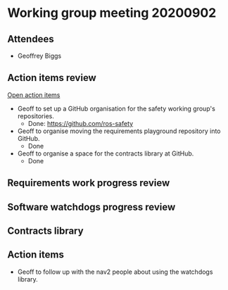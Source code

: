 # Working group meeting 20200902

## Attendees

- Geoffrey Biggs


## Action items review

[Open action items](https://github.com/ros2/safety_working_group/issues)

- Geoff to set up a GitHub organisation for the safety working group's repositories.
  - Done: https://github.com/ros-safety
- Geoff to organise moving the requirements playground repository into GitHub.
  - Done
- Geoff to organise a space for the contracts library at GitHub.
  - Done

## Requirements work progress review



## Software watchdogs progress review



## Contracts library



## Action items

- Geoff to follow up with the nav2 people about using the watchdogs library.
